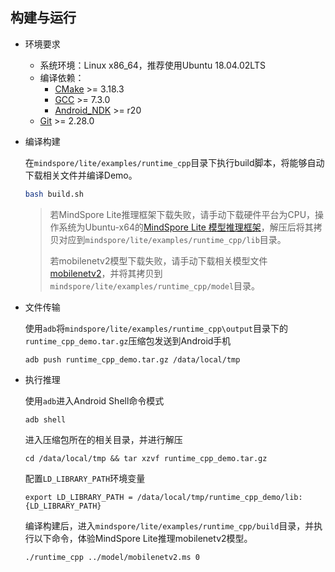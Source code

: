## 构建与运行

- 环境要求
    - 系统环境：Linux x86_64，推荐使用Ubuntu 18.04.02LTS
    - 编译依赖：
        - [CMake](https://cmake.org/download/) >= 3.18.3
        - [GCC](https://gcc.gnu.org/releases.html) >= 7.3.0
        - [Android_NDK](https://dl.google.com/android/repository/android-ndk-r20b-linux-x86_64.zip) >= r20
    - [Git](https://git-scm.com/downloads) >= 2.28.0
    
- 编译构建

  在`mindspore/lite/examples/runtime_cpp`目录下执行build脚本，将能够自动下载相关文件并编译Demo。

  ```bash
  bash build.sh
  ```

  > 若MindSpore Lite推理框架下载失败，请手动下载硬件平台为CPU，操作系统为Ubuntu-x64的[MindSpore Lite 模型推理框架](https://www.mindspore.cn/tutorial/lite/zh-CN/r1.1/use/downloads.html)，解压后将其拷贝对应到`mindspore/lite/examples/runtime_cpp/lib`目录。
  >
  > 若mobilenetv2模型下载失败，请手动下载相关模型文件[mobilenetv2](https://download.mindspore.cn/model_zoo/official/lite/mobilenetv2_openimage_lite/mobilenetv2.ms)，并将其拷贝到`mindspore/lite/examples/runtime_cpp/model`目录。

- 文件传输

  使用`adb`将`mindspore/lite/examples/runtime_cpp\output`目录下的`runtime_cpp_demo.tar.gz`压缩包发送到Android手机

  ```shell
  adb push runtime_cpp_demo.tar.gz /data/local/tmp
  ```

- 执行推理

  使用`adb`进入Android Shell命令模式

  ```shell
  adb shell
  ```

  进入压缩包所在的相关目录，并进行解压

  ```shell
  cd /data/local/tmp && tar xzvf runtime_cpp_demo.tar.gz
  ```

  配置`LD_LIBRARY_PATH`环境变量

  ```shell
  export LD_LIBRARY_PATH = /data/local/tmp/runtime_cpp_demo/lib:{LD_LIBRARY_PATH}
  ```

  编译构建后，进入`mindspore/lite/examples/runtime_cpp/build`目录，并执行以下命令，体验MindSpore Lite推理mobilenetv2模型。

  ```bash
  ./runtime_cpp ../model/mobilenetv2.ms 0
  ```
